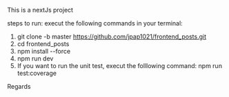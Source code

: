 This is a nextJs project

steps to run:
execut the following commands in your terminal:

1. git clone -b master https://github.com/jpap1021/frontend_posts.git
2. cd frontend_posts
3. npm install --force
4. npm run dev
5. If you want to run the unit test, execut the folllowing command: npm run test:coverage

Regards
